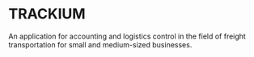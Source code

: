 # TRACKIUM
An application for accounting and logistics control in the field of freight transportation for small and medium-sized businesses.
